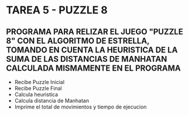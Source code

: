 <h1>TAREA 5 - PUZZLE 8</h1>
<h2> PROGRAMA PARA RELIZAR EL JUEGO "PUZZLE 8" CON EL ALGORITMO DE ESTRELLA, TOMANDO EN CUENTA LA 
  HEURISTICA DE LA SUMA DE LAS DISTANCIAS DE MANHATAN CALCULADA MISMAMENTE EN EL PROGRAMA</h2>

  - Recibe Puzzle Inicial
  - Recibe Puzzle Final
  - Calcula heuristica
  - Calcula distancia de Manhatan
  - Imprime el total de movimientos y tiempo de ejecucion
